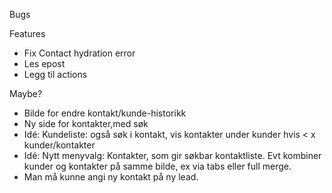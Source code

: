 
Bugs

Features
* Fix Contact hydration error
* Les epost
* Legg til actions

Maybe?
* Bilde for endre kontakt/kunde-historikk
* Ny side for kontakter,med søk
* Idé: Kundeliste: også søk i kontakt, vis kontakter under kunder hvis < x kunder/kontakter
* Idé: Nytt menyvalg: Kontakter, som gir søkbar kontaktliste. Evt kombiner kunder og kontakter på samme bilde, ex via tabs eller full merge.
* Man må kunne angi ny kontakt på ny lead.